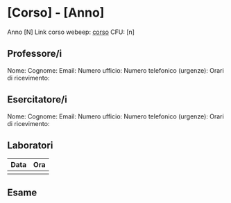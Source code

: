 # [Corso] - [Anno]
Anno [N]
Link corso webeep: [corso](https://www.polimi.webeep.it/)
CFU: [n]
## Professore/i
Nome: 
Cognome: 
Email:
Numero ufficio:
Numero telefonico (urgenze):
Orari di ricevimento:

## Esercitatore/i
Nome: 
Cognome:
Email:
Numero ufficio:
Numero telefonico (urgenze):
Orari di ricevimento:

## Laboratori
|Data|Ora|
|:-:|:-:|
|||

## Esame